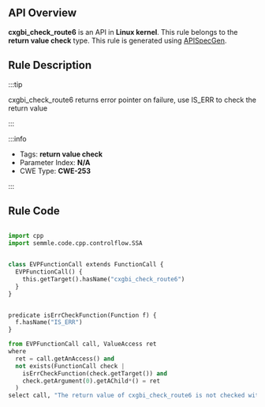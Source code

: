 ---
---


## API Overview
**cxgbi_check_route6** is an API in **Linux kernel**. This rule belongs to the **return value check** type. This rule is generated using [APISpecGen](../../tools/APISpecGen).
## Rule Description

:::tip

cxgbi_check_route6 returns error pointer on failure, use IS_ERR to check the return value

:::

:::info

- Tags: **return value check**
- Parameter Index: **N/A**
- CWE Type: **CWE-253**

:::

## Rule Code
```python

import cpp
import semmle.code.cpp.controlflow.SSA


class EVPFunctionCall extends FunctionCall {
  EVPFunctionCall() {
    this.getTarget().hasName("cxgbi_check_route6")
  }
}


predicate isErrCheckFunction(Function f) {
  f.hasName("IS_ERR") 
}

from EVPFunctionCall call, ValueAccess ret
where
  ret = call.getAnAccess() and
  not exists(FunctionCall check |
    isErrCheckFunction(check.getTarget()) and
    check.getArgument(0).getAChild*() = ret
  )
select call, "The return value of cxgbi_check_route6 is not checked with IS_ERR."
    
```